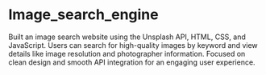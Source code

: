 # Image_search_engine

Built an image search website using the Unsplash API, HTML, CSS, and JavaScript. Users can search
                        for high-quality images by keyword and view details like image resolution and photographer
                        information. Focused on clean design and smooth API integration for an engaging user experience.
